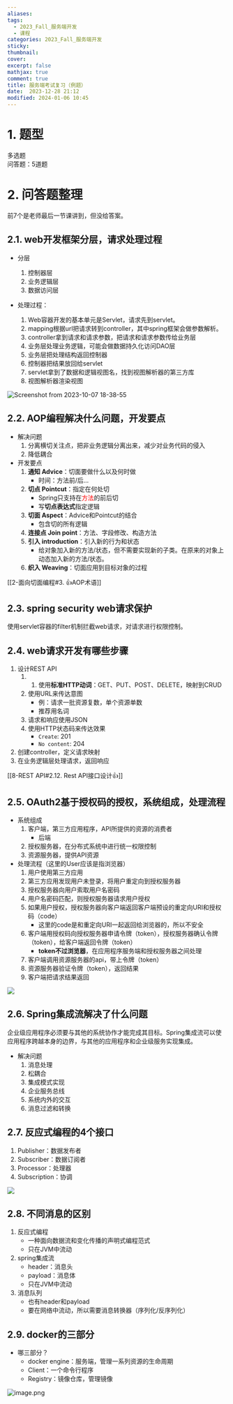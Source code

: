 ```yaml
---
aliases: 
tags:
  - 2023_Fall_服务端开发
  - 课程
categories: 2023_Fall_服务端开发
sticky: 
thumbnail: 
cover: 
excerpt: false
mathjax: true
comment: true
title: 服务端考试复习（例题）
date:  2023-12-28 21:12
modified: 2024-01-06 10:45
---
```


# 1. 题型

多选题  
问答题：5道题

# 2. 问答题整理

前7个是老师最后一节课讲到，但没给答案。

## 2.1. web开发框架分层，请求处理过程

- 分层
	1. 控制器层
	2. 业务逻辑层
	3. 数据访问层

- 处理过程：
	1. Web容器开发的基本单元是Servlet，请求先到servlet。
	2. mapping根据url把请求转到controller，其中spring框架会做参数解析。
	3. controller拿到请求和请求参数，把请求和请求参数传给业务层
	4. 业务层处理业务逻辑，可能会做数据持久化访问DAO层
	5. 业务层把处理结构返回控制器
	6. 控制器把结果放回给servlet
	7. servlet拿到了数据和逻辑视图名，找到视图解析器的第三方库
	8. 视图解析器渲染视图

![Screenshot from 2023-10-07 18-38-55](https://chillcharlie-img.oss-cn-hangzhou.aliyuncs.com/image%2F2023%2F12%2F18%2F10-13-42-ca4167c94583a1706c06fdd1405e61c3-Screenshotundefinedfromundefined2023-10-07undefined18-38-55-eb0c99.png)

## 2.2. AOP编程解决什么问题，开发要点

- 解决问题
	1. 分离横切关注点，把非业务逻辑分离出来，减少对业务代码的侵入
	2. 降低耦合
- 开发要点
	1. **通知 Advice**：切面要做什么以及何时做
		- 时间：方法前/后...
	2. **切点 Pointcut**：指定在何处切
		- Spring只支持在<font color="#ff0000">方法</font>的前后切
		- 写**切点表达式**指定逻辑
	3. **切面 Aspect**：Advice和Pointcut的结合
		- 包含切的所有逻辑
	4. **连接点 Join point**：方法、字段修改、构造方法
	5. **引入 introduction**：引入新的行为和状态
		- 给对象加入新的方法/状态，但不需要实现新的子类。在原来的对象上动态加入新的方法/状态。
	6. **织入 Weaving**：切面应用到目标对象的过程

[[2-面向切面编程#3. 👍AOP术语]]

## 2.3. spring security web请求保护

使用servlet容器的filter机制拦截web请求，对请求进行权限控制。

## 2.4. web请求开发有哪些步骤

1. 设计REST API
	1. 1. 使用**标准HTTP动词**：GET、PUT、POST、DELETE，映射到CRUD
	2. 使用URL来传达意图
		- 例：请求一批资源复数，单个资源单数
		- 推荐用名词
	3. 请求和响应使用JSON
	4. 使用HTTP状态码来传达效果
		- `Create`: 201
		- `No content`: 204
2. 创建controller，定义请求映射
3. 在业务逻辑层处理请求，返回响应

[[8-REST API#2.12. Rest API接口设计👍]]

## 2.5. OAuth2基于授权码的授权，系统组成，处理流程

- 系统组成
	1. 客户端，第三方应用程序，API所提供的资源的消费者
		- 后端
	2. 授权服务器，在分布式系统中进行统一权限控制
	3. 资源服务器，提供API资源
- 处理流程（这里的User应该是指浏览器）
	1. 用户使用第三方应用
	2. 第三方应用发现用户未登录，将用户重定向到授权服务器
	3. 授权服务器向用户索取用户名密码
	4. 用户名密码匹配，则授权服务器请求用户授权
	5. 如果用户授权，授权服务器向客户端返回客户端预设的重定向URI和授权码（code）
		- 这里的code是和重定向URI一起返回给浏览器的，所以不安全
	6. 客户端用授权码向授权服务器申请令牌（token），授权服务器确认令牌（token），给客户端返回令牌（token）
		- **token不过浏览器**，在应用程序服务端和授权服务器之间处理
	7. 客户端调用资源服务器的api，带上令牌（token）
	8. 资源服务器验证令牌（token），返回结果
	9. 客户端把请求结果返回

![](https://chillcharlie-img.oss-cn-hangzhou.aliyuncs.com/image%2F2023%2F11%2F13%2F19-20-30-a83b91bcb885875b08c329f60f5ac115-msedge_CL3vHC98yN-06bb6b.png)

## 2.6. Spring集成流解决了什么问题

企业级应用程序必须要与其他的系统协作才能完成其目标。Spring集成流可以使应用程序跨越本身的边界，与其他的应用程序和企业级服务实现集成。

- 解决问题
	1. 消息处理
	2. 松耦合
	3. 集成模式实现
	4. 企业服务总线
	5. 系统内外的交互
	6. 消息过滤和转换

## 2.7. 反应式编程的4个接口

1. Publisher：数据发布者
2. Subscriber：数据订阅者
3. Processor：处理器
4. Subscription：协调

![](https://chillcharlie-img.oss-cn-hangzhou.aliyuncs.com/image%2F2023%2F11%2F30%2F19-07-41-798ed044f2aa4ce418bbeb6519cfa668-20231130190741-06575a.png)

## 2.8. 不同消息的区别

1. 反应式编程
	- 一种面向数据流和变化传播的声明式编程范式
	- 只在JVM中流动
2. spring集成流
	- header：消息头
	- payload：消息体
	- 只在JVM中流动
3. 消息队列
	- 也有header和payload
	- 要在网络中流动，所以需要消息转换器（序列化/反序列化）

## 2.9. docker的三部分

- 哪三部分？
	- docker engine：服务端，管理一系列资源的生命周期
	- Client：一个命令行程序
	- Registry：镜像仓库，管理镜像

![image.png](https://chillcharlie-img.oss-cn-hangzhou.aliyuncs.com/image%2F2023%2F12%2F14%2F18-48-51-551a7d3c33dd450f7f8dc60d1a6ae29c-20231214184848-94a261.png)
